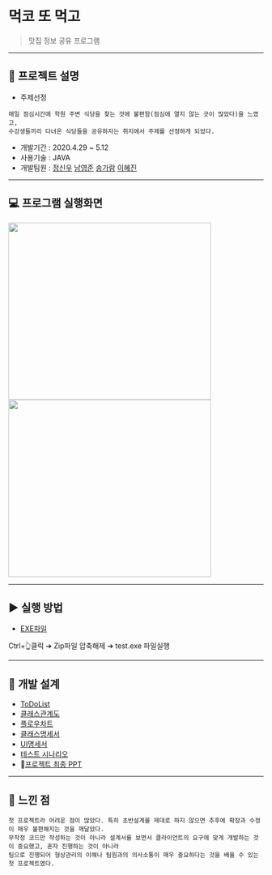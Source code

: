 # 먹코 또 먹고
> 맛집 정보 공유 프로그램

-----------
## &#127836; 프로젝트 설명
* 주제선정 
```
매일 점심시간에 학원 주변 식당을 찾는 것에 불편함(점심에 열지 않는 곳이 많았다)을 느꼈고,
수강생들끼리 다녀온 식당들을 공유하자는 취지에서 주제를 선정하게 되었다.
```
* 개발기간 : 2020.4.29 ~ 5.12
* 사용기술 : JAVA
* 개발팀원 : [정신우](https://github.com/s1nwoo "정신우") [남영준](https://github.com/YoungJoonNam "남영준") [송가람](https://github.com/NikkieS "송가람") [이혜진](https://github.com/1117j "이혜진")

-----------

## &#128187; 프로그램 실행화면
<p>
<img src="https://user-images.githubusercontent.com/63032546/98081800-14b42500-1ebb-11eb-915a-b8d7c1d84880.JPG" width="400" height="350">
<img src="https://user-images.githubusercontent.com/63032546/98081714-f4846600-1eba-11eb-8415-fe3889f01d9a.JPG" width="400" height="350">
</p>

-----------
## ▶ 실행 방법
* [EXE파일](https://drive.google.com/file/d/1LvyqZO1jGFN5bHDyW6L9epqpUBTQxQxN/view?usp=sharing, "google link")

Ctrl+&#128070;클릭 &#10132; Zip파일 압축해제 &#10132; test.exe 파일실행

-----------
## &#128221; 개발 설계
* [ToDoList](https://docs.google.com/document/d/1bYT4GFLcFJ_UjXLoZdrYLiE4dDvtWJQcQLat3OIq1Uw/edit?usp=sharing, "google link")
* [클래스관계도](https://docs.google.com/document/d/1LWO2y83GrlbG4aXQqfXBi3lIWpf-B4_P8L_UzHQ-UrQ/edit?usp=sharing, "google link")
* [플로우차트](https://docs.google.com/document/d/1xbQS71ir8kYyxHUUUod2_TqO_24HcJRi8HVFGk81wFA/edit?usp=sharing, "google link")
* [클래스명세서](https://docs.google.com/document/d/1OCUoc7ZmhmAfoVGJsW043Arssh9VOD5Ag5sToMZLEYk/edit?usp=sharing, "google link")
* [UI명세서](https://docs.google.com/document/d/1MwiKOpOHHHvW8fTSZOHoVNqguZwaaRmq5dgDDQEdzWA/edit?usp=sharing, "google link")
* [테스트 시나리오](https://docs.google.com/spreadsheets/d/1CY76u1gdYxntvMX9br2vEYhtN2aB_hWmugFf2KjUCZ0/edit?usp=sharing, "google link")
* &#127775;[프로젝트 최종 PPT](https://docs.google.com/presentation/d/1IcYqqF6rL51cmZAG1YdVOpMSdzb3kdBKrcT2FNv4n4k/edit?usp=sharing, "google link")
-----------
## &#128173; 느낀 점
```
첫 프로젝트라 어려운 점이 많았다. 특히 초반설계를 제대로 하지 않으면 추후에 확장과 수정이 매우 불편해지는 것을 깨달았다.
무작정 코드만 작성하는 것이 아니라 설계서를 보면서 클라이언트의 요구에 맞게 개발하는 것이 중요했고, 혼자 진행하는 것이 아니라
팀으로 진행되어 형상관리의 이해나 팀원과의 의사소통이 매우 중요하다는 것을 배울 수 있는 첫 프로젝트였다.
```
